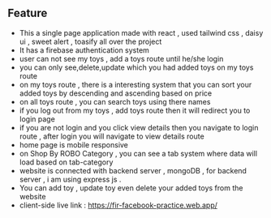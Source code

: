 ## Feature 
- This a single page application made with react , used tailwind css , daisy ui , sweet alert , toasify  all over the project 
- It has a firebase authentication system 
- user can not see my toys , add a toys route until he/she login
- you can only see,delete,update which you had added toys on my toys route
- on my toys route , there is a interesting system that you can sort your added toys by descending and ascending based on price
- on all toys route , you can search toys using there names
- if you log out from my toys , add toys route then it will redirect you to login page 
- if you are not login and you click view details then you navigate to login route , after login you will navigate to view details route
- home page is mobile responsive
- on Shop By ROBO Category , you can see a tab system where data will load based on tab-category
- website is connected with backend server , mongoDB , for backend server , i am using express js . 
- You can add toy , update toy even delete your added toys from the website 
- client-side live link : https://fir-facebook-practice.web.app/